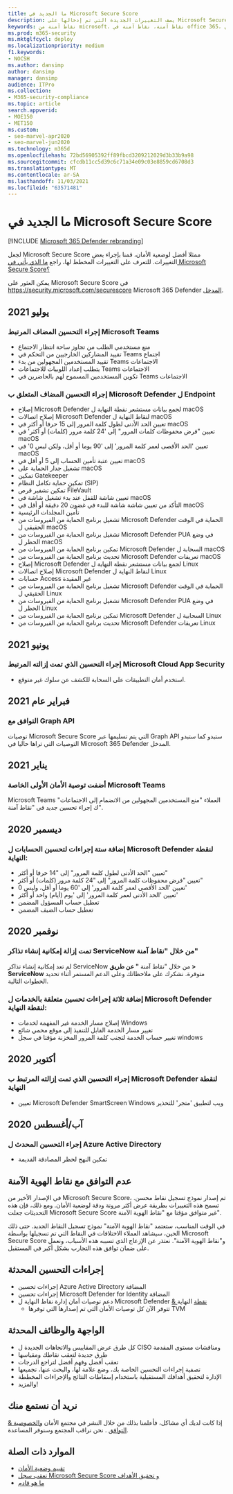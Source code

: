 ```yaml
---
title: ما الجديد في Microsoft Secure Score
description: يصف التغييرات الجديدة التي تم إدخالها على Microsoft Secure Score في Microsoft 365 Defender الإلكتروني.
keywords: نقاط آمنة من microsoft، نقاط آمنة، نقاط آمنة في office 365، نقاط أمان microsoft، Microsoft 365 Defender مدخل
ms.prod: m365-security
ms.mktglfcycl: deploy
ms.localizationpriority: medium
f1.keywords:
- NOCSH
ms.author: dansimp
author: dansimp
manager: dansimp
audience: ITPro
ms.collection:
- M365-security-compliance
ms.topic: article
search.appverid:
- MOE150
- MET150
ms.custom:
- seo-marvel-apr2020
- seo-marvel-jun2020
ms.technology: m365d
ms.openlocfilehash: 72bd56905392ff89fbcd3209212029d3b33b9a98
ms.sourcegitcommit: cfcdb11cc5d39c6c71a34e09c03e8859cd6708d3
ms.translationtype: MT
ms.contentlocale: ar-SA
ms.lasthandoff: 11/03/2021
ms.locfileid: "63571481"
---
```

# <a name="whats-new-in-microsoft-secure-score"></a>ما الجديد في Microsoft Secure Score

[!INCLUDE [Microsoft 365 Defender rebranding](../includes/microsoft-defender.md)]

لجعل Microsoft Secure Score ممثلا أفضل لوضعية الأمان، قمنا بإجراء بعض التغييرات. للتعرف على التغييرات المخطط لها، راجع [ما الذي يأتي في Microsoft Secure Score؟](microsoft-secure-score-whats-coming.md)

يمكن العثور على Microsoft Secure Score في https://security.microsoft.com/securescore Microsoft 365 Defender [المدخل](microsoft-365-defender.md#the-microsoft-365-defender-portal).

## <a name="july-2021"></a>يوليو 2021

### <a name="added-improvement-action-related-to-microsoft-teams"></a>إجراء التحسين المضاف المرتبط Microsoft Teams

- منع مستخدمي الطلب من تجاوز ساحة انتظار الاجتماع
- تقييد المشاركين الخارجيين من التحكم في Teams اجتماع
- تقييد المستخدمين المجهولين من بدء Teams الاجتماعات
- يتطلب إعداد اللوبيات للاجتماعات Teams الاجتماعات
- تكوين المستخدمين المسموح لهم بالحاضرين في Teams الاجتماعات

### <a name="added-improvement-action-related-to-microsoft-defender-for-endpoint"></a>إجراء التحسين المضاف المتعلق ب Microsoft Defender ل Endpoint

- إصلاح Microsoft Defender لجمع بيانات مستشعر نقطة النهاية ل macOS
- إصلاح اتصالات Microsoft Defender لنقاط النهاية ل macOS
- تعيين الحد الأدنى لطول كلمة المرور إلى 15 حرفا أو أكثر في macOS
- تعيين "فرض محفوظات كلمات المرور" إلى '24 كلمة مرور (كلمات) أو أكثر' في macOS
- تعيين 'الحد الأقصى لعمر كلمة المرور' إلى '90 يوما أو أقل، ولكن ليس 0' في macOS
- تعيين عتبة تأمين الحساب إلى 5 أو أقل في macOS
- تشغيل جدار الحماية على macOS
- تمكين Gatekeeper
- تمكين حماية تكامل النظام (SIP)
- تمكين تشفير قرص FileVault
- تعيين شاشة للقفل عند بدء تشغيل شاشة في macOS
- التأكد من تعيين شاشة شاشة للبدء في غضون 20 دقيقة أو أقل في macOS
- تأمين المجلدات الرئيسية
- تشغيل برنامج الحماية من الفيروسات من Microsoft Defender الحماية في الوقت الحقيقي ل macOS
- تشغيل برنامج الحماية من الفيروسات من Microsoft Defender PUA في وضع الحظر ل macOS
- تمكين برنامج الحماية من الفيروسات من Microsoft Defender السحابة ل macOS
- تحديث برنامج الحماية من الفيروسات من Microsoft Defender تعريفات macOS
- إصلاح Microsoft Defender لجمع بيانات مستشعر نقطة النهاية ل Linux
- إصلاح اتصالات Microsoft Defender لنقاط النهاية ل Linux
- حسابات Access غير المقيدة
- تشغيل برنامج الحماية من الفيروسات من Microsoft Defender الحماية في الوقت الحقيقي ل Linux
- تشغيل برنامج الحماية من الفيروسات من Microsoft Defender PUA في وضع الحظر ل Linux
- تمكين برنامج الحماية من الفيروسات من Microsoft Defender السحابية ل Linux
- تحديث برنامج الحماية من الفيروسات من Microsoft Defender تعريفات Linux

## <a name="june-2021"></a>يونيو 2021

### <a name="removed-improvement-action-related-to-microsoft-cloud-app-security"></a>إجراء التحسين الذي تمت إزالته المرتبط Microsoft Cloud App Security

- استخدم أمان التطبيقات على السحابة للكشف عن سلوك غير متوقع.

## <a name="february-2021"></a>2021 فبراير عام

### <a name="compatibility-with-graph-api"></a>التوافق مع Graph API

توصيات Microsoft Secure Score التي يتم تسليمها عبر Graph API ستبدو كما ستبدو التوصيات التي تراها حاليا في Microsoft 365 Defender المدخل.

## <a name="january-2021"></a>2021 يناير

### <a name="added-our-first-security-recommendation-for-microsoft-teams"></a>أضفت توصية الأمان الأولى الخاصة Microsoft Teams

Microsoft Teams العملاء "منع المستخدمين المجهولين من الانضمام إلى الاجتماعات" ك إجراء تحسين جديد في "نقاط آمنة".

## <a name="december-2020"></a>2020 ديسمبر

### <a name="added-six-accounts-related-improvement-actions-for-microsoft-defender-for-endpoint"></a>إضافة ستة إجراءات لتحسين الحسابات ل Microsoft Defender لنقطة النهاية:

- تعيين "الحد الأدنى لطول كلمة المرور" إلى "14 حرفا أو أكثر"
- تعيين "فرض محفوظات كلمة المرور" إلى "24 كلمة مرور (كلمات) أو أكثر"
- تعيين 'الحد الأقصى لعمر كلمة المرور' إلى '60 يوما أو أقل، وليس 0'
- تعيين 'الحد الأدنى لعمر كلمة المرور' إلى 'يوم (أيام) واحد أو أكثر'
- تعطيل حساب المسؤول المضمن
- تعطيل حساب الضيف المضمن

## <a name="november-2020"></a>2020 نوفمبر

### <a name="removed-the-ability-to-create-servicenow-tickets-through-secure-score"></a>تمت إزالة إمكانية إنشاء تذاكر ServiceNow من خلال "نقاط آمنة" 

لم تعد إمكانية إنشاء تذاكر ServiceNow من خلال "نقاط آمنة **" عن طريق > ServiceNow** متوفرة. نشكرك على ملاحظاتك وعلى الدعم المستمر أثناء تحديد الخطوات التالية.

### <a name="added-three-services-related-improvement-actions-for-microsoft-defender-for-endpoint"></a>إضافة ثلاثة إجراءات تحسين متعلقة بالخدمات ل Microsoft Defender لنقطة النهاية:

- إصلاح مسار الخدمة غير المفهمة لخدمات Windows
- تغيير مسار الخدمة القابل للتنفيذ إلى موقع محمي شائع
- تغيير حساب الخدمة لتجنب كلمة المرور المخزنة مؤقتا في سجل windows

## <a name="october-2020"></a>2020 أكتوبر

### <a name="removed-improvement-action-related-to-microsoft-defender-for-endpoint"></a>إجراء التحسين الذي تمت إزالته المرتبط ب Microsoft Defender لنقطة النهاية

- تعيين Microsoft Defender SmartScreen Windows ويب لتطبيق 'متجر' للتحذير

## <a name="august-2020"></a>آب/أغسطس 2020

### <a name="updated-improvement-action-for-azure-active-directory"></a>إجراء التحسين المحدث ل Azure Active Directory

- تمكين النهج لحظر المصادقة القديمة

## <a name="incompatibility-with-identity-secure-score"></a>عدم التوافق مع نقاط الهوية الآمنة

في الإصدار الأخير من Microsoft Secure Score، تم إصدار نموذج تسجيل نقاط محسن. تسمح هذه التغييرات بطريقة عرض أكثر مرونة ودقة لوضعية الأمان. ومع ذلك، فإن هذه التحديثات جعلت Microsoft Secure Score غير متوافق مؤقتا مع "نقاط الهوية الآمنة".

في الوقت المناسب، ستعتمد "نقاط الهوية الآمنة" نموذج تسجيل النقاط الجديد. حتى ذلك الحين، سيشاهد العملاء الاختلافات في النقاط التي تم تسجيلها بواسطة Microsoft Secure Score و"نقاط الهوية الآمنة". نعتذر عن الإزعاج الذي تسببه هذه الأسباب، ونعمل على ضمان توافق هذه التجارب بشكل أكبر في المستقبل.

## <a name="updated-improvement-actions"></a>إجراءات التحسين المحدثة

- إجراءات تحسين Azure Active Directory المضافة
- إجراءات تحسين Microsoft Defender for Identity المضافة
- دعم توصيات أمان إدارة نقاط النهاية ل Microsoft Defender [& نقطة](/windows/security/threat-protection/microsoft-defender-atp/next-gen-threat-and-vuln-mgt) النهاية
    - تتوفر الآن كل توصيات الأمان التي تم إصدارها التي توفرها TVM

## <a name="updated-interface-and-functionality"></a>الواجهة والوظائف المحدثة

* كل طرق عرض المقاييس والاتجاهات الجديدة ل CISO ومناقشات مستوى المقدمة
* طرق جديدة لتعقب نقاطك ومقياسها
* تعقب أفضل وفهم أفضل لتراجع الدرجات
* تصفية إجراءات التحسين الخاصة بك، وضع علامة لها، والبحث عنها، تجميعها
* الإدارة لتحقيق أهدافك المستقبلية باستخدام إسقاطات النتائج والإجراءات المخططة
* والمزيد!

## <a name="we-want-to-hear-from-you"></a>نريد أن نستمع منك

إذا كانت لديك أي مشاكل، فأعلمنا بذلك من خلال النشر في مجتمع الأمان [والخصوصية & التوافق](https://techcommunity.microsoft.com/t5/Security-Privacy-Compliance/bd-p/security_privacy) . نحن نراقب المجتمع وسنوفر المساعدة.

## <a name="related-resources"></a>الموارد ذات الصلة

- [تقييم وضعية الأمان](microsoft-secure-score-improvement-actions.md)
- [تعقب سجل Microsoft Secure Score و تحقيق الأهداف](microsoft-secure-score-history-metrics-trends.md)
- [ما هو قادم](microsoft-secure-score-whats-coming.md)
